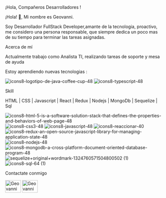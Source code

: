 ¡Hola,  Compañeros Desarrolladores !

¡Hola! 👋, Mi nombre es Geovanni.

Soy Desarrollador FullStack Developer,amante de la tecnologia, proactivo, me considero una persona responsable, que siempre dedica un poco mas de su tiempo para terminar las tareas asignadas. 


</td></tr></table>  

Acerca de mí


Actualmente trabajo como Analista TI, realizando tareas de soporte y mesa de ayuda

Estoy aprendiendo nuevas tecnologias : 


![icons8-logotipo-de-java-coffee-cup-48](https://user-images.githubusercontent.com/46763793/218543236-5df2927c-8b96-4a14-8eeb-5b2032a722e8.png)
![icons8-typescript-48](https://user-images.githubusercontent.com/46763793/218543264-ec6649aa-1e8f-4c37-a9ec-8123d1253227.png)


Skill

HTML | CSS | Javascript | React | Redux | Nodejs | MongoDb | Sequelize | Sql


![icons8-html-5-is-a-software-solution-stack-that-defines-the-properties-and-behaviors-of-web-page-48](https://user-images.githubusercontent.com/46763793/218543411-c855da7d-b74c-465f-9ada-6100ccbd97e8.png)
![icons8-css3-48](https://user-images.githubusercontent.com/46763793/218543420-cd17aa4d-834a-4a7f-a27a-8071b8ecad56.png)
![icons8-javascript-48](https://user-images.githubusercontent.com/46763793/218543442-048ac3d2-3d36-4ab8-89f2-b869dfb3190a.png)
![icons8-reaccionar-40](https://user-images.githubusercontent.com/46763793/218543457-f09dc222-1db7-42e9-894e-84cd6ba72c0f.png)
![icons8-redux-an-open-source-javascript-library-for-managing-application-state-48](https://user-images.githubusercontent.com/46763793/218550395-33877835-089f-44ed-9301-ce1c581b98b3.png)
![icons8-nodejs-48](https://user-images.githubusercontent.com/46763793/218543485-faa78867-089d-40de-8065-2de4e9cfd75c.png)
![icons8-mongodb-a-cross-platform-document-oriented-database-program-48](https://user-images.githubusercontent.com/46763793/218543504-fe6101bc-8ba1-4394-8572-59e212d70b66.png)
![sequelize+original+wordmark-1324760571504800502 (1)](https://user-images.githubusercontent.com/46763793/218549886-5ed64de6-8911-4fa0-827a-393999ee4bb0.png)
![icons8-sql-64 (1)](https://user-images.githubusercontent.com/46763793/218550197-06a3838b-d488-467e-aa6a-541595017eb5.png)



Contactate conmigo 


<a href="https://www.linkedin.com/in/geovanny-casadiegos-rodriguez-86154a143/" target="blank"><img align="center" src="https://user-images.githubusercontent.com/46763793/218554006-0df035ab-3403-4a72-9dc7-f0c86c2f3641.gif" alt="Geovanni Casadiegos Rodriguez" height="40" width="50" /></a>
<a href="https://github.com/Geovanny89" target="blank"><img align="center" src="https://user-images.githubusercontent.com/46763793/218553030-d7348fc6-6fe1-4ce1-9f8f-6eaf580a9683.gif" alt="Geovanni Casadiegos Rodriguez" height="40" width="50" /></a>




